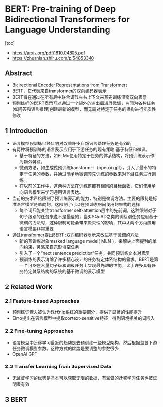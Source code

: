 # BERT: Pre-training of Deep Bidirectional Transformers for Language Understanding
[toc]

- https://arxiv.org/pdf/1810.04805.pdf
- https://zhuanlan.zhihu.com/p/54853340

## Abstract
- Bidirectional Encoder Representations from Transformers
- BERT，它代表来自transformer的双向编码器表示
- BERT旨在通过在所有层中联合调节左右上下文来预先训练深度双向表示
- 预训练好的BERT表示可以通过一个额外的输出层进行微调，从而为各种任务(如问答和语言推理)创建最新的模型，而无需对特定于任务的架构进行实质性修改

## 1 Introduction
- 语言模型预训练已经证明对改善许多自然语言处理任务是有效的
- 有两种将预训练的语言表示应用于下游任务的现有策略:基于特征和微调。
    - 基于特征的方法，如ELMo使用特定于任务的体系结构，将预训练表示作为额外特征。
    - 微调方法，如生成式预训练transformer（openai gpt），引入了最小的特定于任务的参数，并通过简单地微调预先训练的参数来对下游任务进行训练。
    - 在以前的工作中，这两种方法在训练前都有相同的目标函数，它们使用单向语言模型来学习通用语言表达。
- 当前的技术严格限制了预训练表示的能力，特别是微调方法。主要的限制是标准语言模型是单向的，这限制了可以在预训练期间使用的架构的选择
    - 每个词只能关注transformer self-attention层中的先前词。这种限制对于句子级别的任务来说不是最佳的，当对SQuAD之类的词级别任务应用基于微调的方法时，这种限制可能会带来毁灭性的影响，其中从两个方向应用语言模型非常重要
- 通过transformer提出BERT :双向编码器表示来改进基于微调的方法
    - 新的预训练对象masked language model( MLM )，来解决上面提到的单向约束，灵感来自完形填空任务
    - 引入了一个“next sentence prediction”任务，共同预训练文本对表示
    - 预训练的表示消除了许多精心设计的任务特定体系结构的需求。BERT是第一个可以在大量句子级和词级任务上实现最先进的性能，优于许多具有任务特定体系结构的系统的基于微调的表示模型

## 2 Related Work
### 2.1 Feature-based Approaches
- 预训练词嵌入被认为现代nlp系统的重要部分，提供了显著的性能提升
- Elmo提出在语言模型中提取context-sensitive特征，得到语境相关的词嵌入

### 2.2 Fine-tuning Approaches
- 语言模型中迁移学习最近的趋势是去预训练一些模型架构，然后根据监督下游任务微调模型参数。这种方式的优势是要调整的参数很少
- OpenAI GPT

### 2.3 Transfer Learning from Supervised Data
- 无监督学习的优势是基本可以获取无限的数据，有监督的迁移学习任务也被证明很有效

## 3 BERT





















